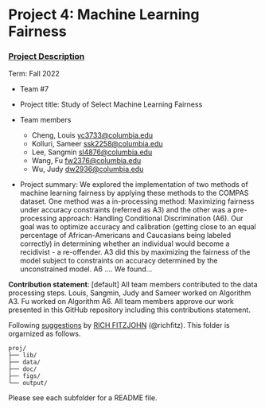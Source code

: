 # Project 4: Machine Learning Fairness

### [Project Description](doc/project4_desc.md)

Term: Fall 2022

+ Team #7
+ Project title: Study of Select Machine Learning Fairness
+ Team members
	+ Cheng, Louis yc3733@columbia.edu
	+ Kolluri, Sameer ssk2258@columbia.edu
	+ Lee, Sangmin sl4876@columbia.edu
	+ Wang, Fu fw2376@columbia.edu
	+ Wu, Judy dw2936@columbia.edu

+ Project summary: We explored the implementation of two methods of machine learning fairness by applying these methods to the COMPAS dataset. One method was a in-processing method: Maximizing fairness under accuracy constraints (referred as A3) and the other was a pre-processing approach: Handling Conditional Discrimination (A6). Our goal was to optimize accuracy and calibration (getting close to an equal percentage of African-Americans and Caucasians being labeled correctly) in determining whether an individual would become a recidivist - a re-offender. A3 did this by maximizing the fairness of the model subject to constraints on accuracy determined by the unconstrained model. A6 .... We found...
	
**Contribution statement**: [default] All team members contributed to the data processing steps. Louis, Sangmin, Judy and Sameer worked on Algorithm A3. Fu worked on Algorithm A6. All team members approve our work presented in this GitHub repository including this contributions statement. 

Following [suggestions](http://nicercode.github.io/blog/2013-04-05-projects/) by [RICH FITZJOHN](http://nicercode.github.io/about/#Team) (@richfitz). This folder is orgarnized as follows.

```
proj/
├── lib/
├── data/
├── doc/
├── figs/
└── output/
```

Please see each subfolder for a README file.

